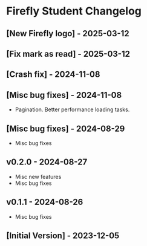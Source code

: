# Firefly Student Changelog

## [New Firefly logo] - 2025-03-12

## [Fix mark as read] - 2025-03-12

## [Crash fix] - 2024-11-08

## [Misc bug fixes] - 2024-11-08

- Pagination.
  Better performance loading tasks.

## [Misc bug fixes] - 2024-08-29

- Misc bug fixes

## v0.2.0 - 2024-08-27

- Misc new features
- Misc bug fixes

## v0.1.1 - 2024-08-26

- Misc bug fixes

## [Initial Version] - 2023-12-05
